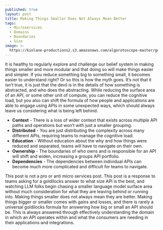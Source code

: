 ```yaml
---
published: true
layout: post
title: Making Things Smaller Does Not Always Mean Better
tags:
  - Microservices
  - Domains
  - Boundaries
  - Size
image: >-
  https://kinlane-productions2.s3.amazonaws.com/algorotoscope-master/gone-with-the-wind-GBgdq9NyJew4m.jpg
---
```

It is healthy to regularly explore and challenge our belief system in making things smaller and more modular and that doing so will make things easier and simpler. If you reduce something big to something small, it becomes easier to understand right? Or so this is how the myth goes. It’s not that it isn’t true, it is just that the devil is in the details of how something is abstracted, and who does the abstracting. While reducing the surface area of an API, or some other unit of compute, you can reduce the cognitive load, but you also can shift the formula of how people and applications are able to engage using APIs in some unexpected ways, which should always leave us considering what is being left behind.

- **Context** - There is a loss of wider context that exists across multiple API paths and operations but won’t with just a smaller grouping.
- **Distributed** - You are just distributing the complexity across many different APIs, requiring teams to manage the cognitive load.
- **Education** - Without education about the why and how things were reduced and separated, teams will have to navigate on their own.
- **Ownership** - The boundaries of who owns and is responsible for an API will shift and widen, increasing a groups API portfolio.
- **Dependencies** - The dependencies between individual APIs can become much more complicated and difficult for teams to navigate.

This post is not a pro or anti micro services post. This post is a response to teams asking for a goldilocks answer to what size API is the best, and watching LLM folks begin chasing a smaller language model surface area without much consideration for what they are leaving behind or running into. Making things smaller does not always mean they are better. Making things bigger or smaller comes with gains and losses, and there is rarely a universal goldilocks formula for answering how big or small an API should be. This is always answered through effectively understanding the domain in which an API operates within and what the consumers are needing in their applications and integrations.



